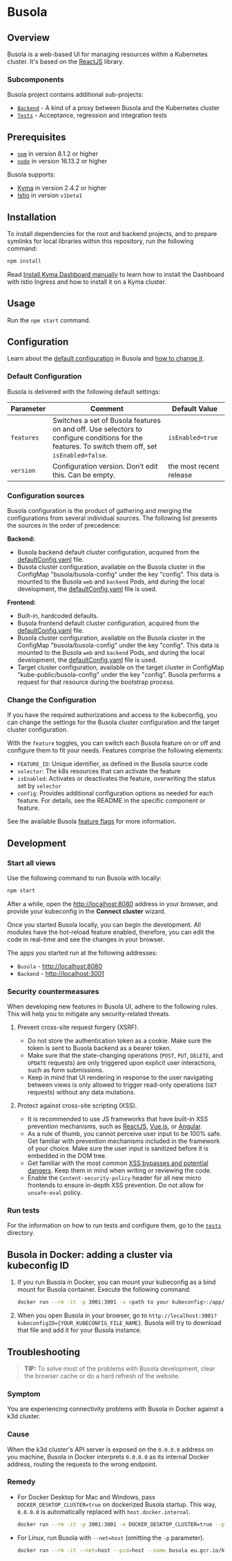 # Busola

## Overview

Busola is a web-based UI for managing resources within a Kubernetes cluster. It's based on the [ReactJS](https://reactjs.org/) library.

### Subcomponents

Busola project contains additional sub-projects:

- [`Backend`](./backend) - A kind of a proxy between Busola and the Kubernetes cluster
- [`Tests`](./tests) - Acceptance, regression and integration tests

## Prerequisites

- [`npm`](https://www.npmjs.com/) in version 8.1.2 or higher
- [`node`](https://nodejs.org/en/) in version 16.13.2 or higher

Busola supports:

- [Kyma](https://kyma-project.io/) in version 2.4.2 or higher
- [Istio](https://istio.io/) in version `v1beta1`

## Installation

To install dependencies for the root and backend projects, and to prepare symlinks for local libraries within this repository, run the following command:

```bash
npm install
```

Read [Install Kyma Dashboard manually](docs/install-kyma-dashboard-manually.md) to learn how to install the Dashboard with Istio Ingress and how to install it on a Kyma cluster.

## Usage

Run the `npm start` command.

## Configuration

Learn about the [default configuration](#default-configuration) in Busola and [how to change it](#change-the-configuration).

### Default Configuration

Busola is delivered with the following default settings:

| Parameter  | Comment                                                                                                                                          | Default Value           |
| ---------- | ------------------------------------------------------------------------------------------------------------------------------------------------ | ----------------------- |
| `features` | Switches a set of Busola features on and off. Use selectors to configure conditions for the features. To switch them off, set `isEnabled=false`. | `isEnabled=true`        |
| `version`  | Configuration version. Don’t edit this. Can be empty.                                                                                            | the most recent release |

### Configuration sources

Busola configuration is the product of gathering and merging the configurations from several individual sources. The following list presents the sources in the order of precedence:

**Backend:**

- Busola backend default cluster configuration, acquired from the [defaultConfig.yaml](backend/settings/defaultConfig.yaml) file.
- Busola cluster configuration, available on the Busola cluster in the ConfigMap "busola/busola-config" under the key "config".
  This data is mounted to the Busola `web` and `backend` Pods, and during the local development,
  the [defaultConfig.yaml](backend/settings/defaultConfig.yaml) file is used.

**Frontend:**

- Built-in, hardcoded defaults.
- Busola frontend default cluster configuration, acquired from the [defaultConfig.yaml](public/defaultConfig.yaml) file.
- Busola cluster configuration, available on the Busola cluster in the ConfigMap "busola/busola-config" under the key "config".
  This data is mounted to the Busola `web` and `backend` Pods, and during the local development,
  the [defaultConfig.yaml](public/defaultConfig.yaml) file is used.
- Target cluster configuration, available on the target cluster in ConfigMap "kube-public/busola-config" under the key "config". Busola performs a request for that resource during the bootstrap process.

### Change the Configuration

If you have the required authorizations and access to the kubeconfig, you can change the settings for the Busola cluster configuration and the target cluster configuration.

With the `feature` toggles, you can switch each Busola feature on or off and configure them to fit your needs.
Features comprise the following elements:

- `FEATURE_ID`: Unique identifier, as defined in the Busola source code
- `selector`: The k8s resources that can activate the feature
- `isEnabled`: Activates or deactivates the feature, overwriting the status set by `selector`
- `config`: Provides additional configuration options as needed for each feature. For details, see the README in the specific component or feature.

See the available Busola [feature flags](docs/features.md) for more information.

## Development

### Start all views

Use the following command to run Busola with locally:

```bash
npm start
```

After a while, open the [http://localhost:8080](http://localhost:8080) address in your browser, and provide your kubeconfig in the **Connect cluster** wizard.

Once you started Busola locally, you can begin the development. All modules have the hot-reload feature enabled, therefore, you can edit the code in real-time and see the changes in your browser.

The apps you started run at the following addresses:

- `Busola` - [http://localhost:8080](http://localhost:8080)
- `Backend` - [http://localhost:3001](http://localhost:3001)

### Security countermeasures

When developing new features in Busola UI, adhere to the following rules. This will help you to mitigate any security-related threats.

1. Prevent cross-site request forgery (XSRF).

   - Do not store the authentication token as a cookie. Make sure the token is sent to Busola backend as a bearer token.
   - Make sure that the state-changing operations (`POST`, `PUT`, `DELETE`, and `UPDATE` requests) are only triggered upon explicit user interactions, such as form submissions.
   - Keep in mind that UI rendering in response to the user navigating between views is only allowed to trigger read-only operations (`GET` requests) without any data mutations.

2. Protect against cross-site scripting (XSS).

   - It is recommended to use JS frameworks that have built-in XSS prevention mechanisms, such as [ReactJS](https://reactjs.org/docs/introducing-jsx.html#jsx-prevents-injection-attacks), [Vue.js](https://vuejs.org/v2/guide/security.html#What-Vue-Does-to-Protect-You), or [Angular](https://angular.io/guide/security#angulars-cross-site-scripting-security-model).
   - As a rule of thumb, you cannot perceive user input to be 100% safe. Get familiar with prevention mechanisms included in the framework of your choice. Make sure the user input is sanitized before it is embedded in the DOM tree.
   - Get familiar with the most common [XSS bypasses and potential dangers](https://stackoverflow.com/questions/33644499/what-does-it-mean-when-they-say-react-is-xss-protected). Keep them in mind when writing or reviewing the code.
   - Enable the `Content-security-policy` header for all new micro frontends to ensure in-depth XSS prevention. Do not allow for `unsafe-eval` policy.

### Run tests

For the information on how to run tests and configure them, go to the [`tests`](tests) directory.

## Busola in Docker: adding a cluster via kubeconfig ID

1. If you run Busola in Docker, you can mount your kubeconfig as a bind mount for Busola container. Execute the following command:

   ```bash
   docker run --rm -it -p 3001:3001 -v <path to your kubeconfig>:/app/core-ui/kubeconfig/<your kubeconfig file name> --pid=host --name busola eu.gcr.io/kyma-project/busola:latest
   ```

2. When you open Busola in your browser, go to `http://localhost:3001?kubeconfigID={YOUR_KUBECONFIG_FILE_NAME}`. Busola will try to download that file and add it for your Busola instance.

## Troubleshooting

> **TIP:** To solve most of the problems with Busola development, clear the browser cache or do a hard refresh of the website.

### Symptom

You are experiencing connectivity problems with Busola in Docker against a k3d cluster.

### Cause

When the k3d cluster's API server is exposed on the `0.0.0.0` address on you machine, Busola in Docker interprets `0.0.0.0` as its internal Docker address, routing the requests to the wrong endpoint.

### Remedy

- For Docker Desktop for Mac and Windows, pass `DOCKER_DESKTOP_CLUSTER=true` on dockerized Busola startup. This way, `0.0.0.0` is automatically replaced with `host.docker.internal`.

  ```bash
  docker run --rm -it -p 3001:3001 -e DOCKER_DESKTOP_CLUSTER=true --pid=host --name busola eu.gcr.io/kyma-project/busola:latest
  ```

- For Linux, run Busola with `--net=host` (omitting the `-p` parameter).

  ```bash
  docker run --rm -it --net=host --pid=host --name busola eu.gcr.io/kyma-project/busola:latest
  ```
